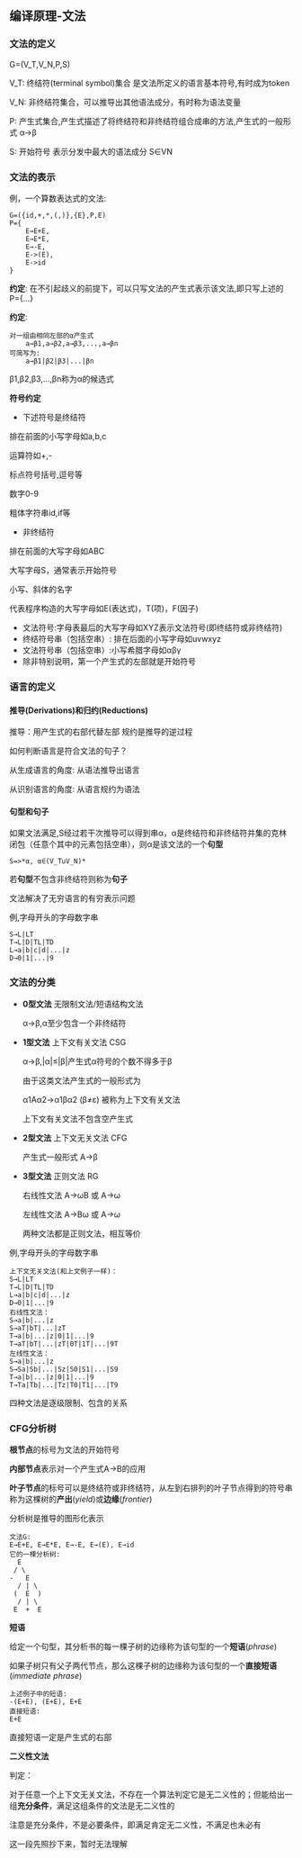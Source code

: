 ## 编译原理-文法

### 文法的定义

G=(V_T,V_N,P,S)

V_T: 终结符(terminal symbol)集合 是文法所定义的语言基本符号,有时成为token

V_N: 非终结符集合，可以推导出其他语法成分，有时称为语法变量

P: 产生式集合,产生式描述了将终结符和非终结符组合成串的方法,产生式的一般形式 α->β

S: 开始符号 表示分发中最大的语法成分 S∈VN

### 文法的表示

例，一个算数表达式的文法:

```
G=({id,+,*,(,)},{E},P,E)
P={
    E→E+E,
    E→E*E,
    E→-E,
    E->(E),
    E->id
}
```

**约定**: 在不引起歧义的前提下，可以只写文法的产生式表示该文法,即只写上述的P={...}

**约定**:

```
对一组由相同左部的α产生式
    a→β1,a→β2,a→β3,...,a→βn
可简写为:
    a→β1|β2|β3|...|βn
```

β1,β2,β3,...,βn称为α的候选式

**符号约定**

- 下述符号是终结符

排在前面的小写字母如a,b,c

运算符如+,-

标点符号括号,逗号等

数字0-9

粗体字符串id,if等

- 非终结符

排在前面的大写字母如ABC

大写字母S，通常表示开始符号

小写、斜体的名字

代表程序构造的大写字母如E(表达式)，T(项)，F(因子)

- 文法符号:字母表最后的大写字母如XYZ表示文法符号(即终结符或非终结符)
- 终结符号串（包括空串）: 排在后面的小写字母如uvwxyz
- 文法符号串（包括空串）:小写希腊字母如αβγ
- 除非特别说明，第一个产生式的左部就是开始符号

### 语言的定义

#### 推导(Derivations)和归约(Reductions)

推导：用产生式的右部代替左部 规约是推导的逆过程

如何判断语言是符合文法的句子？

从生成语言的角度: 从语法推导出语言

从识别语言的角度: 从语言规约为语法

#### 句型和句子

如果文法满足,S经过若干次推导可以得到串α，α是终结符和非终结符并集的克林闭包（任意个其中的元素包括空串），则α是该文法的一个**句型**

```S=>*α, α∈(V_T∪V_N)*```

若**句型**不包含非终结符则称为**句子**

文法解决了无穷语言的有穷表示问题

例,字母开头的字母数字串

```
S→L|LT
T→L|D|TL|TD
L→a|b|c|d|...|z
D→0|1|...|9
```

### 文法的分类

- **0型文法** 无限制文法/短语结构文法

  α→β,α至少包含一个非终结符

- **1型文法** 上下文有关文法 CSG

  α→β,|α|≤|β|产生式α符号的个数不得多于β

  由于这类文法产生式的一般形式为

  α1Aα2→α1βα2 (β≠ε) 被称为上下文有关文法

  上下文有关文法不包含空产生式

- **2型文法** 上下文无关文法 CFG

  产生式一般形式 A→β

- **3型文法** 正则文法 RG

  右线性文法 A→ωB 或 A→ω

  左线性文法 A→Bω 或 A→ω

  两种文法都是正则文法，相互等价

例,字母开头的字母数字串

```
上下文无关文法(和上文例子一样)：
S→L|LT
T→L|D|TL|TD
L→a|b|c|d|...|z
D→0|1|...|9
右线性文法：
S→a|b|...|z
S→aT|bT|...|zT
T→a|b|...|z|0|1|...|9
T→aT|bT|...|zT|0T|1T|...|9T
左线性文法：
S→a|b|...|z
S→Sa|Sb|...|Sz|S0|S1|...|S9
T→a|b|...|z|0|1|...|9
T→Ta|Tb|...|Tz|T0|T1|...|T9
```

四种文法是逐级限制、包含的关系



### CFG分析树

**根节点**的标号为文法的开始符号

**内部节点**表示对一个产生式A→B的应用

**叶子节点**的标号可以是终结符或非终结符，从左到右排列的叶子节点得到的符号串称为这棵树的**产出**(_yield_)或**边缘**(_frontier_)

分析树是推导的图形化表示

```
文法G:
E→E+E, E→E*E, E→-E, E→(E), E→id
它的一棵分析树:
  E
 / \
-   E    
  / | \
 (  E  )
  / | \
 E  +  E
```

**短语**

给定一个句型，其分析书的每一棵子树的边缘称为该句型的一个**短语**(_phrase_)

如果子树只有父子两代节点，那么这棵子树的边缘称为该句型的一个**直接短语**(_immediate  phrase_)

```
上述例子中的短语:
-(E+E), (E+E), E+E
直接短语:
E+E
```

直接短语一定是产生式的右部

**二义性文法**

判定：

对于任意一个上下文无关文法，不存在一个算法判定它是无二义性的；但能给出一组**充分条件**，满足这组条件的文法是无二义性的

注意是充分条件，不是必要条件，即满足肯定无二义性，不满足也未必有

这一段先照抄下来，暂时无法理解

